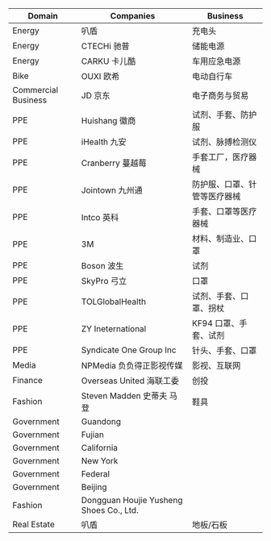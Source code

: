 | Domain | Companies | Business
| --- | --- | --- |
| Energy | 叭盾 | 充电头 |
| Energy | CTECHi 驰普 | 储能电源 |
| Energy | CARKU 卡儿酷 | 车用应急电源 |
| Bike | OUXI 欧希 | 电动自行车 |
| Commercial Business | JD 京东 | 电子商务与贸易 |
| PPE | Huishang 徽商 | 试剂、手套、防护服 |
| PPE | iHealth 九安 | 试剂、脉搏检测仪 |
| PPE | Cranberry 蔓越莓 | 手套工厂，医疗器械 |
| PPE | Jointown 九州通 | 防护服、口罩、针管等医疗器械 |
| PPE | Intco 英科 | 手套、口罩等医疗器械 |
| PPE | 3M | 材料、制造业、口罩 |
| PPE | Boson 波生 | 试剂 |
| PPE | SkyPro 弓立 | 口罩 |
| PPE | TOLGlobalHealth | 试剂、手套、口罩、拐杖 |
| PPE | ZY Ineternational | KF94 口罩、手套、试剂 |
| PPE | Syndicate One Group Inc | 针头、手套、口罩 |
| Media | NPMedia 负负得正影视传媒 | 影视、互联网 |
| Finance | Overseas United 海联工委 | 创投 |
| Fashion | Steven Madden 史蒂夫 马登| 鞋具 |
| Government | Guandong ||
| Government | Fujian ||
| Government | California ||
| Government | New York ||
| Government | Federal ||
| Government | Beijing ||
| Fashion | Dongguan Houjie Yusheng Shoes Co., Ltd. ||
| Real Estate | 叭盾 | 地板/石板 |
